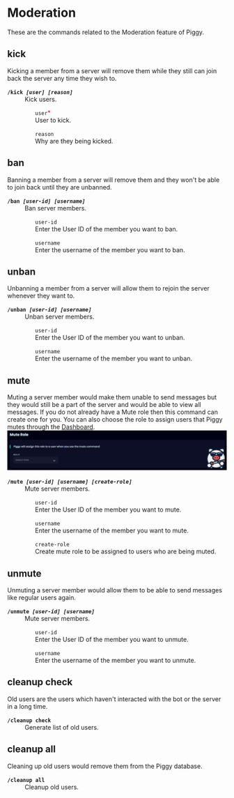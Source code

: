 # Moderation
These are the commands related to the Moderation feature of Piggy.

## kick
Kicking a member from a server will remove them while they still can join back the server any time they wish to.
<dl>
<dt><code><b>/kick <i>[user] [reason]</i></b></code>
<dd>Kick users.
<ul style="list-style-type: none;">
<li><code>user</code><font style="color:#FF0000">*</font><br>
User to kick.
</ul>
<ul style="list-style-type: none;">
<li><code>reason</code><br>
Why are they being kicked.
</ul>
</dl>

## ban
Banning a member from a server will remove them and they won't be able to join back until they are unbanned.
<dl>
<dt><code><b>/ban <i>[user-id] [username]</i></b></code>
<dd>Ban server members.
<ul style="list-style-type: none;">
<li><code>user-id</code><br>
Enter the User ID of the member you want to ban.
</ul>
<ul style="list-style-type: none;">
<li><code>username</code><br>
Enter the username of the member you want to ban.
</ul>
</dl>

## unban
Unbanning a member from a server will allow them to rejoin the server whenever they want to.
<dl>
<dt><code><b>/unban <i>[user-id] [username]</i></b></code>
<dd>Unban server members.
<ul style="list-style-type: none;">
<li><code>user-id</code><br>
Enter the User ID of the member you want to unban.
</ul>
<ul style="list-style-type: none;">
<li><code>username</code><br>
Enter the username of the member you want to unban.
</ul>
</dl>

## mute
Muting a server member would make them unable to send messages but they would still be a part of the server and would be able to view all messages. If you do not already have a Mute role then this command can create one for you. You can also choose the role to assign users that Piggy mutes through the <a href="https://piggy.gg/dashboard/">Dashboard</a>.<br>
<img src="/images/muterole.png">
<dl>
<dt><code><b>/mute <i>[user-id] [username] [create-role]</i></b></code>
<dd>Mute server members.
<ul style="list-style-type: none;">
<li><code>user-id</code><br>
Enter the User ID of the member you want to mute.
</ul>
<ul style="list-style-type: none;">
<li><code>username</code><br>
Enter the username of the member you want to mute.
</ul>
<ul style="list-style-type: none;">
<li><code>create-role</code><br>
Create mute role to be assigned to users who are being muted.
</ul>
</dl>

## unmute
Unmuting a server member would allow them to be able to send messages like regular users again.
<dl>
<dt><code><b>/unmute <i>[user-id] [username]</i></b></code>
<dd>Mute server members.
<ul style="list-style-type: none;">
<li><code>user-id</code><br>
Enter the User ID of the member you want to unmute.
</ul>
<ul style="list-style-type: none;">
<li><code>username</code><br>
Enter the username of the member you want to unmute.
</ul>
</dl>

## cleanup check
Old users are the users which haven't interacted with the bot or the server in a long time.
<dl>
<dt><code><b>/cleanup check</b></code>
<dd>Generate list of old users.
</dl>

## cleanup all
Cleaning up old users would remove them from the Piggy database.
<dl>
<dt><code><b>/cleanup all</b></code>
<dd>Cleanup old users.
</dl>